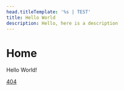 ```yaml
---
head.titleTemplate: '%s | TEST'
title: Hello World
description: Hello, here is a description
---
```


# Home

Hello World!

[404](/404)
